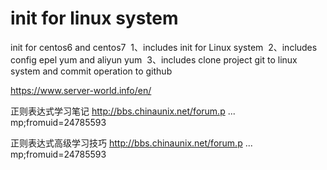 # init for linux system
init for centos6 and centos7
  1、includes init for Linux system
  2、includes config epel yum and aliyun yum
  3、includes clone project git to linux system and commit operation to github


https://www.server-world.info/en/

正则表达式学习笔记
http://bbs.chinaunix.net/forum.p ... mp;fromuid=24785593

正则表达式高级学习技巧
http://bbs.chinaunix.net/forum.p ... mp;fromuid=24785593
